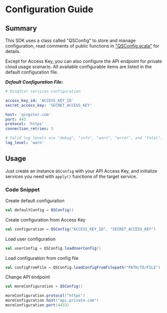 # Configuration Guide

## Summary

This SDK uses a class called "QSConfig" to store and manage configuration, read 
comments of public functions in ["QSConfig.scala"](https://github.com/cheerx/qingstor-sdk-scala/blob/master/src/main/scala/com/qingstor/sdk/config/QSConfig.scala) 
for details.

Except for Access Key, you can also configure the API endpoint for private cloud 
usage scenario. All available configurable items are listed in the default 
configuration file.

___Default Configuration File:___

```yaml
# QingStor services configuration

access_key_id: 'ACCESS_KEY_ID'
secret_access_key: 'SECRET_ACCESS_KEY'

host: 'qingstor.com'
port: 443
protocol: 'https'
connection_retries: 3

# Valid log levels are "debug", "info", "warn", "error", and "fatal".
log_level: 'warn'
```

## Usage

Just create an instance `QSConfig` with your API Access Key, and initialize services 
you need with `apply()` functions of the target service.

### Code Snippet

Create default configuration

```scala
val defaultConfig = QSConfig()
```

Create configuration from Access Key

```scala
val configuration = QSConfig("ACCESS_KEY_ID", "SECRET_ACCESS_KEY")
```

Load user configuration

```scala
val userConfig = QSConfig.loadUserConfig()
```

Load configuration from config file

```scala
val configFromFile = QSConfig.loadConfigFromFilepath("PATH/TO/FILE")
```

Change API endpoint

```scala
val moreConfiguration = QSConfig()

moreConfiguration.protocol("https")
moreConfiguration.host("api.private.com")
moreConfiguration.port(4433)
```
